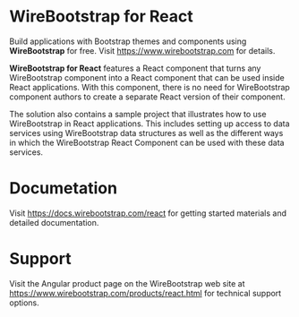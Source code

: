 # WireBootstrap for React
Build applications with Bootstrap themes and components using **WireBootstrap** for free.  Visit https://www.wirebootstrap.com for details.

**WireBootstrap for React** features a React component that turns any WireBootstrap component into a React component that can be used inside React applications.  With this component, there is no need for WireBootstrap component authors to create a separate React version of their component.  

The solution also contains a sample project that illustrates how to use WireBootstrap in React applications.  This includes setting up access to data services using WireBootstrap data structures as well as the different ways in which the WireBootstrap React Component can be used with these data services.

# Documetation
Visit https://docs.wirebootstrap.com/react for getting started materials and detailed documentation.

# Support
Visit the Angular product page on the WireBootstrap web site at https://www.wirebootstrap.com/products/react.html for technical support options.